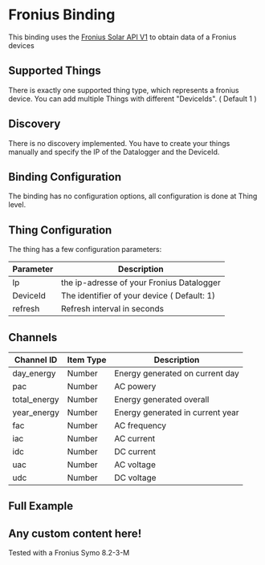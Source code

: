 # Fronius Binding

This binding uses the [Fronius Solar API V1](http://www.fronius.com/cps/rde/xchg/SID-50921547-DF4684B5/fronius_international/hs.xsl/83_28911_DEU_HTML.htm) to obtain data of a Fronius devices


## Supported Things

There is exactly one supported thing type, which represents a fronius device. 
You can add multiple Things with different "DeviceIds". ( Default 1 ) 


## Discovery

There is no discovery implemented. You have to create your things manually and specify the IP of the Datalogger and the DeviceId.

## Binding Configuration

The binding has no configuration options, all configuration is done at Thing level.

## Thing Configuration

The thing has a few configuration parameters:

| Parameter | Description                                                              |
|-----------|------------------------------------------------------------------------- |
| Ip        | the ip-adresse of your Fronius Datalogger |
| DeviceId  | The identifier of your device ( Default: 1) |
| refresh   | Refresh interval in seconds |


## Channels


| Channel ID | Item Type    | Description              |
|------------|--------------|------------------------- |
| day_energy | Number | Energy generated on current day |
| pac | Number | AC powery |
| total_energy | Number | Energy generated overall |
| year_energy | Number | Energy generated in current year |
| fac | Number | AC frequency |
| iac | Number | AC current |
| idc | Number | DC current |
| uac | Number | AC voltage |
| udc | Number | DC voltage |




## Full Example



## Any custom content here!

Tested with a Fronius Symo 8.2-3-M
